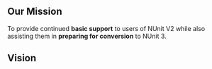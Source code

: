 ## Our Mission

To provide continued __basic support__ to users of NUnit V2 while also assisting them in __preparing for conversion__ to NUnit 3.

## Vision
